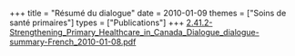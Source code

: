 +++
title = "Résumé du dialogue"
date = 2010-01-09
themes = ["Soins de santé primaires"]
types = ["Publications"]
+++
[2.41.2-Strengthening\_Primary\_Healthcare\_in\_Canada\_Dialogue\_dialogue-summary-French\_2010-01-08.pdf](/files/2.41.2-Strengthening_Primary_Healthcare_in_Canada_Dialogue_dialogue-summary-French_2010-01-08.pdf)
